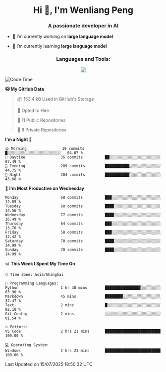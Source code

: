 <h1 align="center">Hi 👋, I'm Wenliang Peng</h1>
<h3 align="center">A passionate developer in AI</h3>

- 🔭 I’m currently working on **large language model**

- 🌱 I’m currently learning **large language model**

<!-- <h3 align="left">Connect with me:</h3> -->
<!-- <p align="left">
</p> -->

<h3 align="center">Languages and Tools:</h3>
<p align="center">
  <a href="https://skillicons.dev">
    <img src="https://skillicons.dev/icons?i=cpp,ros,docker,azure,git,linux,py,pytorch,cmake,githubactions,powershell,md&perline=6" />
  </a>
</p>


<!-- <p><img align="center" src="https://github-readme-stats.vercel.app/api/top-langs?username=bpwl0121&show_icons=true&locale=en&layout=compact" alt="bpwl0121" /></p> -->

<!-- <p><img align="center" src="https://github-readme-streak-stats.herokuapp.com/?user=bpwl0121&" alt="bpwl0121" /></p> -->

<!--START_SECTION:waka-->
![Code Time](http://img.shields.io/badge/Code%20Time-306%20hrs%2021%20mins-blue)

**🐱 My GitHub Data** 

> 📦 153.4 kB Used in GitHub's Storage 
 > 
> 💼 Opted to Hire
 > 
> 📜 11 Public Repositories 
 > 
> 🔑 8 Private Repositories 
 > 
**I'm a Night 🦉** 

```text
🌞 Morning                19 commits          █░░░░░░░░░░░░░░░░░░░░░░░░   04.07 % 
🌆 Daytime                35 commits          ██░░░░░░░░░░░░░░░░░░░░░░░   07.49 % 
🌃 Evening                209 commits         ███████████░░░░░░░░░░░░░░   44.75 % 
🌙 Night                  204 commits         ███████████░░░░░░░░░░░░░░   43.68 % 
```
📅 **I'm Most Productive on Wednesday** 

```text
Monday                   60 commits          ███░░░░░░░░░░░░░░░░░░░░░░   12.85 % 
Tuesday                  68 commits          ████░░░░░░░░░░░░░░░░░░░░░   14.56 % 
Wednesday                77 commits          ████░░░░░░░░░░░░░░░░░░░░░   16.49 % 
Thursday                 64 commits          ███░░░░░░░░░░░░░░░░░░░░░░   13.70 % 
Friday                   58 commits          ███░░░░░░░░░░░░░░░░░░░░░░   12.42 % 
Saturday                 70 commits          ████░░░░░░░░░░░░░░░░░░░░░   14.99 % 
Sunday                   70 commits          ████░░░░░░░░░░░░░░░░░░░░░   14.99 % 
```


📊 **This Week I Spent My Time On** 

```text
🕑︎ Time Zone: Asia/Shanghai

💬 Programming Languages: 
Python                   1 hr 30 mins        ████████████████░░░░░░░░░   63.90 % 
Markdown                 45 mins             ████████░░░░░░░░░░░░░░░░░   32.47 % 
Text                     2 mins              █░░░░░░░░░░░░░░░░░░░░░░░░   02.10 % 
Git Config               2 mins              ░░░░░░░░░░░░░░░░░░░░░░░░░   01.54 % 

🔥 Editors: 
VS Code                  2 hrs 21 mins       █████████████████████████   100.00 % 

💻 Operating System: 
Windows                  2 hrs 21 mins       █████████████████████████   100.00 % 
```


 Last Updated on 15/07/2025 18:50:32 UTC
<!--END_SECTION:waka-->
